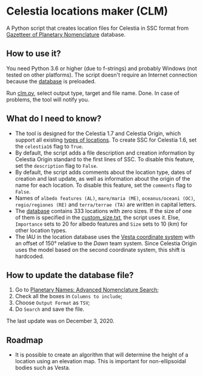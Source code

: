 # Celestia locations maker (CLM)
A Python script that creates location files for Celestia in SSC format from [Gazetteer of Planetary Nomenclature](https://planetarynames.wr.usgs.gov/) database.

## How to use it?
You need Python 3.6 or higher (due to f-strings) and probably Windows (not tested on other platforms). The script doesn't require an Internet connection because the [database](data/SearchResults) is preloaded.

Run [clm.py](clm.py), select output type, target and file name. Done. In case of problems, the tool will notify you.

## What do I need to know?
- The tool is designed for the Celestia 1.7 and Celestia Origin, which support all existing [types of locations](https://en.wikibooks.org/wiki/Celestia/SSC_File#Type_%22string%22). To create SSC for Celestia 1.6, set the `celestia16` flag to `True`.
- By default, the script adds a file description and creation information by Celestia Origin standard to the first lines of SSC. To disable this feature, set the `description` flag to `False`.
- By default, the script adds comments about the location type, dates of creation and last update, as well as information about the origin of the name for each location. To disable this feature, set the `comments` flag to `False`.
- Names of `albedo features (AL)`, `mare/maria (ME)`, `oceanus/oceani (OC)`, `regio/regiones (RE)` and `terra/terrae (TA)` are written in capital letters.
- The [database](data/SearchResults) contains 333 locations with zero sizes. If the size of one of them is specified in the [custom_size.txt](data/custom_size.txt), the script uses it. Else, `Importance` sets to 20 for albedo features and `Size` sets to 10 (km) for other location types.
- The IAU in the location database uses the [Vesta coordinate system](https://en.wikipedia.org/wiki/4_Vesta#Coordinate_systems) with an offset of 150° relative to the *Dawn* team system. Since Celestia Origin uses the model based on the second coordinate system, this shift is hardcoded.

## How to update the database file?
1. Go to [Planetary Names: Advanced Nomenclature Search](https://planetarynames.wr.usgs.gov/AdvancedSearch);
2. Check all the boxes in `Columns to include`;
3. Choose `Output Format` as `TSV`;
4. Do `Search` and save the file.

The last update was on December 3, 2020.

## Roadmap
- It is possible to create an algorithm that will determine the height of a location using an elevation map. This is important for non-ellipsoidal bodies such as Vesta.